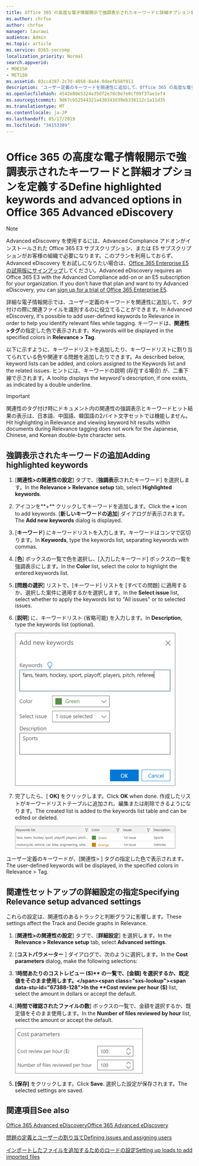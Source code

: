 ```yaml
---
title: Office 365 の高度な電子情報開示で強調表示されたキーワードと詳細オプションを定義する
ms.author: chrfox
author: chrfox
manager: laurawi
audience: Admin
ms.topic: article
ms.service: O365-seccomp
localization_priority: Normal
search.appverid:
- MOE150
- MET150
ms.assetid: 03cc4387-2c7d-4058-8a44-0deefb58f011
description: 'ユーザー定義のキーワードを関連性に追加して、Office 365 の高度な電子情報開示でのタグ付けとコストパラメータを指定する際に関連ファイルを特定する方法について説明します。  '
ms.openlocfilehash: 4542e80e5324a35df2e7dc8e7e0cf09f37ae1ef4
ms.sourcegitcommit: 9d67cb52544321a430343d39eb336112c1a11d35
ms.translationtype: MT
ms.contentlocale: ja-JP
ms.lasthandoff: 05/17/2019
ms.locfileid: "34153389"
---
```

# <a name="define-highlighted-keywords-and-advanced-options-in-office-365-advanced-ediscovery"></a><span data-ttu-id="67388-103">Office 365 の高度な電子情報開示で強調表示されたキーワードと詳細オプションを定義する</span><span class="sxs-lookup"><span data-stu-id="67388-103">Define highlighted keywords and advanced options in Office 365 Advanced eDiscovery</span></span>

> [!NOTE]
> <span data-ttu-id="67388-p101">Advanced eDiscovery を使用するには、Advanced Compliance アドオンがインストールされた Office 365 E3 サブスクリプション、または E5 サブスクリプションがお客様の組織で必要になります。このプランを利用しておらず、Advanced eDiscovery をお試しになりたい場合は、[Office 365 Enterprise E5 の試用版にサインアップ](https://go.microsoft.com/fwlink/p/?LinkID=698279)してください。</span><span class="sxs-lookup"><span data-stu-id="67388-p101">Advanced eDiscovery requires an Office 365 E3 with the Advanced Compliance add-on or an E5 subscription for your organization. If you don't have that plan and want to try Advanced eDiscovery, you can [sign up for a trial of Office 365 Enterprise E5](https://go.microsoft.com/fwlink/p/?LinkID=698279).</span></span> 
  
<span data-ttu-id="67388-106">詳細な電子情報開示では、ユーザー定義のキーワードを関連性に追加して、タグ付けの際に関連ファイルを識別するのに役立てることができます。</span><span class="sxs-lookup"><span data-stu-id="67388-106">In Advanced eDiscovery, it's possible to add user-defined keywords to Relevance in order to help you identify relevant files while tagging.</span></span> <span data-ttu-id="67388-107">キーワードは、**関連性\>タグ**の指定した色で表示されます。</span><span class="sxs-lookup"><span data-stu-id="67388-107">Keywords will be displayed in the specified colors in **Relevance \> Tag**.</span></span> 
  
<span data-ttu-id="67388-108">以下に示すように、キーワードリストを追加したり、キーワードリストに割り当てられている色や関連する問題を追加したりできます。</span><span class="sxs-lookup"><span data-stu-id="67388-108">As described below, keyword lists can be added, and colors assigned to the Keywords list and the related issues.</span></span> <span data-ttu-id="67388-109">ヒントには、キーワードの説明 (存在する場合) が、二重下線で示されます。</span><span class="sxs-lookup"><span data-stu-id="67388-109">A tooltip displays the keyword's description, if one exists, as indicated by a double underline.</span></span>
  
> [!IMPORTANT]
> <span data-ttu-id="67388-110">関連性のタグ付け時にドキュメント内の関連性の強調表示とキーワードヒット結果の表示は、日本語、中国語、韓国語の2バイト文字セットでは機能しません。</span><span class="sxs-lookup"><span data-stu-id="67388-110">Hit highlighting in Relevance and viewing keyword hit results within documents during Relevance tagging does not work for the Japanese, Chinese, and Korean double-byte character sets.</span></span> 
  
## <a name="adding-highlighted-keywords"></a><span data-ttu-id="67388-111">強調表示されたキーワードの追加</span><span class="sxs-lookup"><span data-stu-id="67388-111">Adding highlighted keywords</span></span>

1. <span data-ttu-id="67388-112">[**関連性\>の関連性の設定**] タブで、[**強調表示**されたキーワード] を選択します。</span><span class="sxs-lookup"><span data-stu-id="67388-112">In the **Relevance \> Relevance setup** tab, select **Highlighted keywords**.</span></span>
    
2. <span data-ttu-id="67388-113">アイコンを**+** クリックしてキーワードを追加します。</span><span class="sxs-lookup"><span data-stu-id="67388-113">Click the **+** icon to add keywords.</span></span> <span data-ttu-id="67388-114">[**新しいキーワードの追加**] ダイアログが表示されます。</span><span class="sxs-lookup"><span data-stu-id="67388-114">The **Add new keywords** dialog is displayed.</span></span> 
    
3. <span data-ttu-id="67388-115">[**キーワード**] にキーワードリストを入力します。キーワードはコンマで区切ります。</span><span class="sxs-lookup"><span data-stu-id="67388-115">In **Keywords**, type the keywords list, separating keywords with commas.</span></span> 
    
4. <span data-ttu-id="67388-116">[**色**] ボックスの一覧で色を選択し、[入力したキーワード] ボックスの一覧を強調表示にします。</span><span class="sxs-lookup"><span data-stu-id="67388-116">In the **Color** list, select the color to highlight the entered keywords list.</span></span> 
    
5. <span data-ttu-id="67388-117">**[問題の選択**] リストで、[キーワード] リストを [すべての問題] に適用するか、選択した案件に適用するかを選択します。</span><span class="sxs-lookup"><span data-stu-id="67388-117">In the **Select issue** list, select whether to apply the keywords list to "All issues" or to selected issues.</span></span> 
    
6. <span data-ttu-id="67388-118">[**説明**] に、キーワードリスト (省略可能) を入力します。</span><span class="sxs-lookup"><span data-stu-id="67388-118">In **Description**, type the keywords list (optional).</span></span>
    
    ![新しいキーワードの追加](media/1683a71f-0875-48fc-b4ef-01f3b0e8e8e9.png)
  
7. <span data-ttu-id="67388-120">完了したら、[ **OK]** をクリックします。</span><span class="sxs-lookup"><span data-stu-id="67388-120">Click **OK** when done.</span></span> <span data-ttu-id="67388-121">作成したリストがキーワードリストテーブルに追加され、編集または削除できるようになります。</span><span class="sxs-lookup"><span data-stu-id="67388-121">The created list is added to the keywords list table and can be edited or deleted.</span></span> 
    
    ![関連性の設定のキーワードの一覧](media/a05d5ec0-8bde-470d-97e2-456b169281d6.png)
  
<span data-ttu-id="67388-123">ユーザー定義のキーワードが、[関連性\> ] タグの指定した色で表示されます。</span><span class="sxs-lookup"><span data-stu-id="67388-123">The user-defined keywords will be displayed, in the specified colors in Relevance \> Tag.</span></span> 
  
## <a name="specifying-relevance-setup-advanced-settings"></a><span data-ttu-id="67388-124">関連性セットアップの詳細設定の指定</span><span class="sxs-lookup"><span data-stu-id="67388-124">Specifying Relevance setup advanced settings</span></span>

<span data-ttu-id="67388-125">これらの設定は、関連性のあるトラックと判断グラフに影響します。</span><span class="sxs-lookup"><span data-stu-id="67388-125">These settings affect the Track and Decide graphs in Relevance.</span></span>
  
1. <span data-ttu-id="67388-126">[**関連性\>の関連性の設定**] タブで、[**詳細設定**] を選択します。</span><span class="sxs-lookup"><span data-stu-id="67388-126">In the **Relevance \> Relevance setup** tab, select **Advanced settings**.</span></span>
    
2. <span data-ttu-id="67388-127">[**コストパラメーター** ] ダイアログで、次のように選択します。</span><span class="sxs-lookup"><span data-stu-id="67388-127">In the **Cost parameters** dialog, make the following selections:</span></span> 
    
1. <span data-ttu-id="67388-128">1**時間あたりのコストレビュー ($)** の一覧で、[金額] を選択するか、既定値をそのまま使用します。</span><span class="sxs-lookup"><span data-stu-id="67388-128">In the **Cost review per hour ($)** list, select the amount in dollars or accept the default.</span></span> 
    
2. <span data-ttu-id="67388-129">[**時間で確認されたファイルの数**] ボックスの一覧で、金額を選択するか、既定値をそのまま使用します。</span><span class="sxs-lookup"><span data-stu-id="67388-129">In the **Number of files reviewed by hour** list, select the amount or accept the default.</span></span> 
    
    ![関連性の設定のコストのパラメーター](media/bab7b5b7-6297-4e7c-b0a6-ba5aa8b21787.png)
  
3. <span data-ttu-id="67388-131">**[保存]** をクリックします。</span><span class="sxs-lookup"><span data-stu-id="67388-131">Click **Save**.</span></span> <span data-ttu-id="67388-132">選択した設定が保存されます。</span><span class="sxs-lookup"><span data-stu-id="67388-132">The selected settings are saved.</span></span>
    
## <a name="see-also"></a><span data-ttu-id="67388-133">関連項目</span><span class="sxs-lookup"><span data-stu-id="67388-133">See also</span></span>

[<span data-ttu-id="67388-134">Office 365 Advanced eDiscovery</span><span class="sxs-lookup"><span data-stu-id="67388-134">Office 365 Advanced eDiscovery</span></span>](office-365-advanced-ediscovery.md)
  
[<span data-ttu-id="67388-135">問題の定義とユーザーの割り当て</span><span class="sxs-lookup"><span data-stu-id="67388-135">Defining issues and assigning users</span></span>](define-issues-and-assign-users.md)
  
[<span data-ttu-id="67388-136">インポートしたファイルを追加するためのロードの設定</span><span class="sxs-lookup"><span data-stu-id="67388-136">Setting up loads to add imported files</span></span>](set-up-loads-to-add-imported-files.md)

